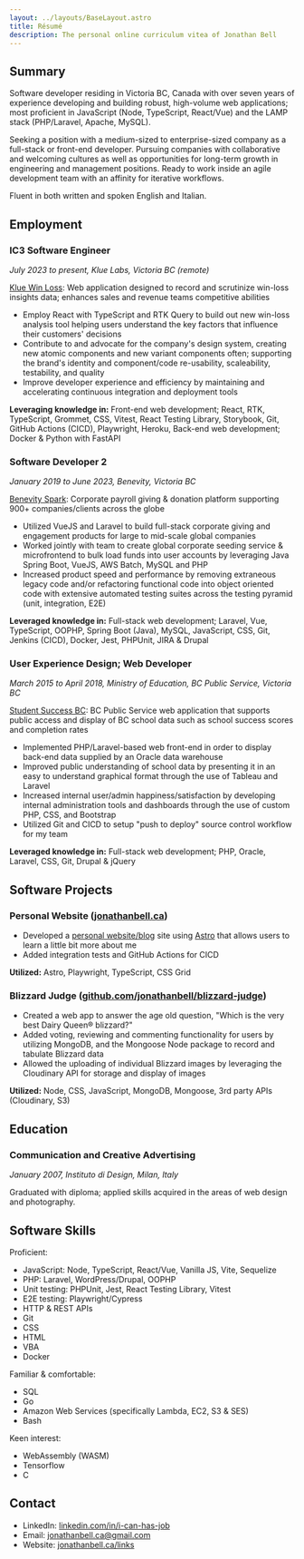 ```yaml
---
layout: ../layouts/BaseLayout.astro
title: Résumé
description: The personal online curriculum vitea of Jonathan Bell
---
```


## Summary

Software developer residing in Victoria BC, Canada with over seven years of experience developing and building robust, high-volume web applications; most proficient in JavaScript (Node, TypeScript, React/Vue) and the LAMP stack (PHP/Laravel, Apache, MySQL).

Seeking a position with a medium-sized to enterprise-sized company as a full-stack or front-end developer. Pursuing companies with collaborative and welcoming cultures as well as opportunities for long-term growth in engineering and management positions. Ready to work inside an agile development team with an affinity for iterative workflows.

Fluent in both written and spoken English and Italian.

## Employment

### IC3 Software Engineer

_July 2023 to present, Klue Labs, Victoria BC (remote)_

[Klue Win Loss](https://klue.com/win-loss): Web application designed to record and scrutinize win-loss insights data; enhances sales and revenue teams competitive abilities

- Employ React with TypeScript and RTK Query to build out new win-loss analysis tool helping users understand the key factors that influence their customers' decisions
- Contribute to and advocate for the company's design system, creating new atomic components and new variant components often; supporting the brand's identity and component/code re-usability, scaleability, testability, and quality
- Improve developer experience and efficiency by maintaining and accelerating continuous integration and deployment tools

**Leveraging knowledge in:** Front-end web development; React, RTK, TypeScript, Grommet, CSS, Vitest, React Testing Library, Storybook, Git, GitHub Actions (CICD), Playwright, Heroku, Back-end web development; Docker & Python with FastAPI

### Software Developer 2

_January 2019 to June 2023, Benevity, Victoria BC_

[Benevity Spark](https://benevity.com/): Corporate payroll giving & donation platform supporting 900+ companies/clients across the globe

- Utilized VueJS and Laravel to build full-stack corporate giving and engagement products for large to mid-scale global companies
- Worked jointly with team to create global corporate seeding service & microfrontend to bulk load funds into user accounts by leveraging Java Spring Boot, VueJS, AWS Batch, MySQL and PHP
- Increased product speed and performance by removing extraneous legacy code and/or refactoring functional code into object oriented code with extensive automated testing suites across the testing pyramid (unit, integration, E2E)

**Leveraged knowledge in:** Full-stack web development; Laravel, Vue, TypeScript, OOPHP, Spring Boot (Java), MySQL, JavaScript, CSS, Git, Jenkins (CICD), Docker, Jest, PHPUnit, JIRA & Drupal

### User Experience Design; Web Developer

_March 2015 to April 2018, Ministry of Education, BC Public Service, Victoria BC_

[Student Success BC](https://studentsuccess.gov.bc.ca/): BC Public Service web application that supports public access and display of BC school data such as school success scores and completion rates

- Implemented PHP/Laravel-based web front-end in order to display back-end data supplied by an Oracle data warehouse
- Improved public understanding of school data by presenting it in an easy to understand graphical format through the use of Tableau and Laravel
- Increased internal user/admin happiness/satisfaction by developing internal administration tools and dashboards through the use of custom PHP, CSS, and Bootstrap
- Utilized Git and CICD to setup "push to deploy" source control workflow for my team

**Leveraged knowledge in:** Full-stack web development; PHP, Oracle, Laravel, CSS, Git, Drupal & jQuery

## Software Projects

### Personal Website ([jonathanbell.ca](https://jonathanbell.ca))

- Developed a [personal website/blog](https://github.com/jonathanbell/jonathanbell.github.io) site using [Astro](https://astro.build/) that allows users to learn a little bit more about me
- Added integration tests and GitHub Actions for CICD

**Utilized:** Astro, Playwright, TypeScript, CSS Grid

### Blizzard Judge ([github.com/jonathanbell/blizzard-judge](https://github.com/jonathanbell/blizzard-judge))

- Created a web app to answer the age old question, "Which is the very best Dairy Queen® blizzard?"
- Added voting, reviewing and commenting functionality for users by utilizing MongoDB, and the Mongoose Node package to record and tabulate Blizzard data
- Allowed the uploading of individual Blizzard images by leveraging the Cloudinary API for storage and display of images

**Utilized:** Node, CSS, JavaScript, MongoDB, Mongoose, 3rd party APIs (Cloudinary, S3)

## Education

### Communication and Creative Advertising

_January 2007, Instituto di Design, Milan, Italy_

Graduated with diploma; applied skills acquired in the areas of web design and photography.

## Software Skills

Proficient:

- JavaScript: Node, TypeScript, React/Vue, Vanilla JS, Vite, Sequelize
- PHP: Laravel, WordPress/Drupal, OOPHP
- Unit testing: PHPUnit, Jest, React Testing Library, Vitest
- E2E testing: Playwright/Cypress
- HTTP & REST APIs
- Git
- CSS
- HTML
- VBA
- Docker

Familiar & comfortable:

- SQL
- Go
- Amazon Web Services (specifically Lambda, EC2, S3 & SES)
- Bash

Keen interest:

- WebAssembly (WASM)
- Tensorflow
- C

## Contact

- LinkedIn: [linkedin.com/in/i-can-has-job](https://www.linkedin.com/in/jonathan-bell-331578176/)
- Email: [jonathanbell.ca@gmail.com](mailto:jonathanbell.ca@gmail.com)
- Website: [jonathanbell.ca/links](https://www.jonathanbell.ca/links/)
